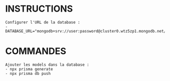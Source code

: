 # INSTRUCTIONS
    Configurer l'URL de la database :
    - DATABASE_URL="mongodb+srv://user:password@cluster0.wtz5zp1.mongodb.net/%3FretryWrites=true&w=majority"



# COMMANDES
    Ajouter les models dans la database :
    - npx prisma generate
    - npx prisma db push